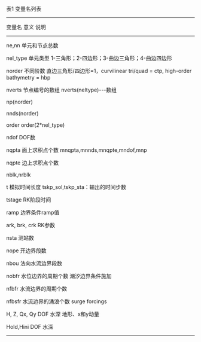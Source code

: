 表1 变量名列表

  -------------------------------------------------------------------------------------
  变量名          意义                 说明
  --------------- -------------------- ------------------------------------------------
  ne,nn           单元和节点总数       

  nel_type        单元类型             1-三角形；2-四边形；3-曲边三角形；4-曲边四边形

  norder          不同阶数             直边三角形/四边形=1，curvilinear tri/quad = ctp,
                                       high-order bathymetry = hbp

  nverts          节点编号的数组       nverts(neltype)---数组

  np(norder)                           

  nnds(norder)                         

  order                                order(2\*nel_type)

  ndof            DOF数                

  nqpta           面上求积点个数       mnqpta,mnnds,mnqpte,mndof,mnp

  nqpte           边上求积点个数       

  nblk,nrblk                           

                                       

  t               模拟时间长度         tskp_sol,tskp_sta：输出的时间步数

  tstage          RK阶段时间           

  ramp            边界条件ramp值       

  ark, brk, crk   RK参数               

  nsta            测站数               

                                       

  nope            开边界段数           

  nbou            法向水流边界段数     

  nobfr           水位边界的周期个数   潮汐边界条件施加

  nfbfr           水流边界的周期个数   

  nfbsfr          水流边界的涌浪个数   surge forcings

                                       

  H, Z, Qx, Qy    DOF 水深             地形、x和y动量

  Hold,Hini       DOF 水深             

                                       

                                       

                                       

                                       
  -------------------------------------------------------------------------------------
